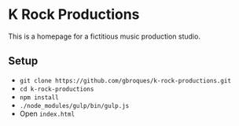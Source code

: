 # K Rock Productions
This is a homepage for a fictitious music production studio.

## Setup
- `git clone https://github.com/gbroques/k-rock-productions.git`
- `cd k-rock-productions`
- `npm install`
- `./node_modules/gulp/bin/gulp.js`
- Open `index.html`

